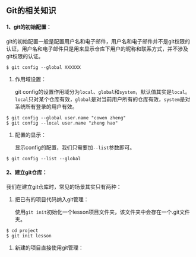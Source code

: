 ## Git的相关知识

#### 1、git的初始配置：

git的初始配置一般是配置用户名和电子邮件，用户名和电子邮件并不是git权限的认证，用户名和电子邮件只是用来显示仓库下用户的昵称和联系方式，并不涉及git权限的认证。

```git
$ git config --global XXXXXX
```

1. 作用域设置：

   git config的设置作用域分为`local`、`global`和`system`，默认值其实是`local`。`local`只对某个仓库有效，`global`是对当前用户所有的仓库有效，`system`是对系统所有登录的用户有效。

```git
$ git config --global user.name "cowen zheng"
$ git config --local user.name "zheng hao"
```

1. 配置的显示：

   显示config的配置，我们只需要加`--list`参数即可。

```git
$ git config --list --global
```

#### 2、建立git仓库：

我们在建立git仓库时，常见的场景其实只有两种：

1. 把已有的项目代码纳入git管理：

   使用`git init`初始化一个lesson项目文件夹，该文件夹中会存在一个.git文件夹。

```git
$ cd project
$ git init lesson
```

1. 新建的项目直接使用git管理：


